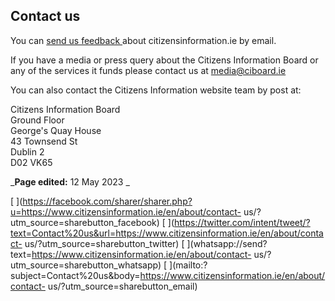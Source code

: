 ##  Contact us

You can [ send us feedback ](/en/feedback.html) about citizensinformation.ie
by email.

If you have a media or press query about the Citizens Information Board or any
of the services it funds please contact us at [ media@ciboard.ie
](mailto:media@ciboard.ie)

You can also contact the Citizens Information website team by post at:

Citizens Information Board  
Ground Floor  
George's Quay House  
43 Townsend St  
Dublin 2  
D02 VK65

_**Page edited:** 12 May 2023 _

[
](https://facebook.com/sharer/sharer.php?u=https://www.citizensinformation.ie/en/about/contact-
us/?utm_source=sharebutton_facebook) [
](https://twitter.com/intent/tweet/?text=Contact%20us&url=https://www.citizensinformation.ie/en/about/contact-
us/?utm_source=sharebutton_twitter) [
](whatsapp://send?text=https://www.citizensinformation.ie/en/about/contact-
us/?utm_source=sharebutton_whatsapp) [
](mailto:?subject=Contact%20us&body=https://www.citizensinformation.ie/en/about/contact-
us/?utm_source=sharebutton_email) [ ](javascript:void\(0\))
